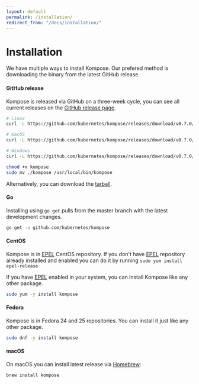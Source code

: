 ```yaml
---
layout: default
permalink: /installation/
redirect_from: "/docs/installation/"
---
```


# Installation

We have multiple ways to install Kompose. Our prefered method is downloading the binary from the latest GitHub release.

#### GitHub release

Kompose is released via GitHub on a three-week cycle, you can see all current releases on the [GitHub release page](https://github.com/kubernetes/kompose/releases).

```sh
# Linux 
curl -L https://github.com/kubernetes/kompose/releases/download/v0.7.0/kompose-linux-amd64 -o kompose

# macOS
curl -L https://github.com/kubernetes/kompose/releases/download/v0.7.0/kompose-darwin-amd64 -o kompose

# Windows
curl -L https://github.com/kubernetes/kompose/releases/download/v0.7.0/kompose-windows-amd64.exe -o kompose.exe

chmod +x kompose
sudo mv ./kompose /usr/local/bin/kompose
```

Alternatively, you can download the [tarball](https://github.com/kubernetes/kompose/releases).

#### Go

Installing using `go get` pulls from the master branch with the latest development changes.

```sh
go get -u github.com/kubernetes/kompose
```

#### CentOS

Kompose is in [EPEL](https://fedoraproject.org/wiki/EPEL) CentOS repository.
If you don't have [EPEL](https://fedoraproject.org/wiki/EPEL) repository already installed and enabled you can do it by running  `sudo yum install epel-release`

If you have [EPEL](https://fedoraproject.org/wiki/EPEL) enabled in your system, you can install Kompose like any other package.
```bash
sudo yum -y install kompose
```

#### Fedora
Kompose is in Fedora 24 and 25 repositories. You can install it just like any other package.

```bash
sudo dnf -y install kompose
```

#### macOS
On macOS you can install latest release via [Homebrew](https://brew.sh):

```bash
brew install kompose

```
